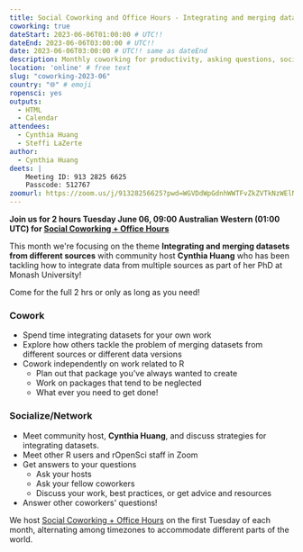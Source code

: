 ```yaml
---
title: Social Coworking and Office Hours - Integrating and merging datasets from different sources
coworking: true
dateStart: 2023-06-06T01:00:00 # UTC!!
dateEnd: 2023-06-06T03:00:00 # UTC!!
date: 2023-06-06T03:00:00 # UTC!! same as dateEnd
description: Monthly coworking for productivity, asking questions, socializing
location: 'online' # free text
slug: "coworking-2023-06"
country: "🌐" # emoji
ropensci: yes
outputs:
  - HTML
  - Calendar
attendees:
  - Cynthia Huang
  - Steffi LaZerte
author:
  - Cynthia Huang
deets: |
    Meeting ID: 913 2825 6625
    Passcode: 512767
zoomurl: https://zoom.us/j/91328256625?pwd=WGVDdWpGdnhWWTFvZkZVTkNzWElNQT09
---
```


<!--
```{r}
d <- lubridate::ymd_hms('2023-06-06 09:00:00', tz = 'Australia/Perth')
lubridate::with_tz(d, 'UTC')
lubridate::with_tz(d, 'America/Winnipeg')
```
-->

**Join us for 2 hours Tuesday June 06, 09:00 Australian Western (01:00 UTC) for 
[Social Coworking + Office Hours](/blog/2021/08/17/coworking-sessions/)**

This month we're focusing on the theme **Integrating and merging datasets from different sources** 
with community host **Cynthia Huang** who has been tackling how to integrate
data from multiple sources as part of her PhD at Monash University!

Come for the full 2 hrs or only as long as you need!

### Cowork

- Spend time integrating datasets for your own work
- Explore how others tackle the problem of merging datasets from different sources 
  or different data versions
- Cowork independently on work related to R
    - Plan out that package you’ve always wanted to create
    - Work on packages that tend to be neglected
    - What ever you need to get done!

### Socialize/Network

- Meet community host, **Cynthia Huang**, and discuss strategies for integrating datasets.
- Meet other R users and rOpenSci staff in Zoom
- Get answers to your questions
    - Ask your hosts
    - Ask your fellow coworkers
    - Discuss your work, best practices, or get advice and resources
- Answer other coworkers' questions!

We host 
[Social Coworking + Office Hours](/blog/2021/08/17/coworking-sessions/) 
on the first Tuesday of each month, alternating among timezones to 
accommodate different parts of the world.
